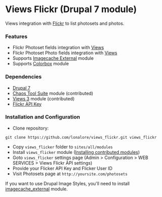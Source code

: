 # Views Flickr (Drupal 7 module)

Views integration with [Flickr](https://www.flickr.com/) to list photosets and photos.

### Features

- Flickr Photoset fields integration with [Views](https://www.drupal.org/project/views)
- Flickr Photoset Photo fields integration with [Views](https://www.drupal.org/project/views)
- Supports [Imagecache External](http://drupal.org/project/imagecache_external) module
- Supports [Colorbox](https://www.drupal.org/project/colorbox) module

### Dependencies

- [Drupal 7](https://www.drupal.org/project/drupal)
- [Chaos Tool Suite](https://www.drupal.org/project/ctools) module (contributed)
- [Views 3](https://www.drupal.org/project/views) module (contributed)
- [Flickr API Key](https://www.flickr.com/services/api/misc.api_keys.html)

### Installation and Configuration

- Clone repository:
```
git clone https://github.com/lonalore/views_flickr.git views_flickr
```
- Copy ``views_flicker`` folder to ``sites/all/modules``
- Install ``views_flicker`` module ([Installing contributed modules](https://www.drupal.org/docs/7/extending-drupal/installing-contributed-modules-find-import-enable-configure))
- Goto ``views_flicker`` settings page (Admin > Configuration > WEB SERVICES > Views Flickr API settings)
- Provide your Flicker API Key and Flicker User ID
- Visit Photosets page at ``http://yoursite.com/photosets``

If you want to use Drupal Image Styles, you'll need to install [imagecache_external](http://drupal.org/project/imagecache_external) module.
